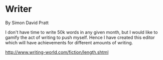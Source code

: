 Writer
======

By Simon David Pratt

I don't have time to write 50k words in any given month, but I would
like to gamify the act of writing to push myself.  Hence I have
created this editor which will have achievements for different amounts
of writing.

http://www.writing-world.com/fiction/length.shtml
